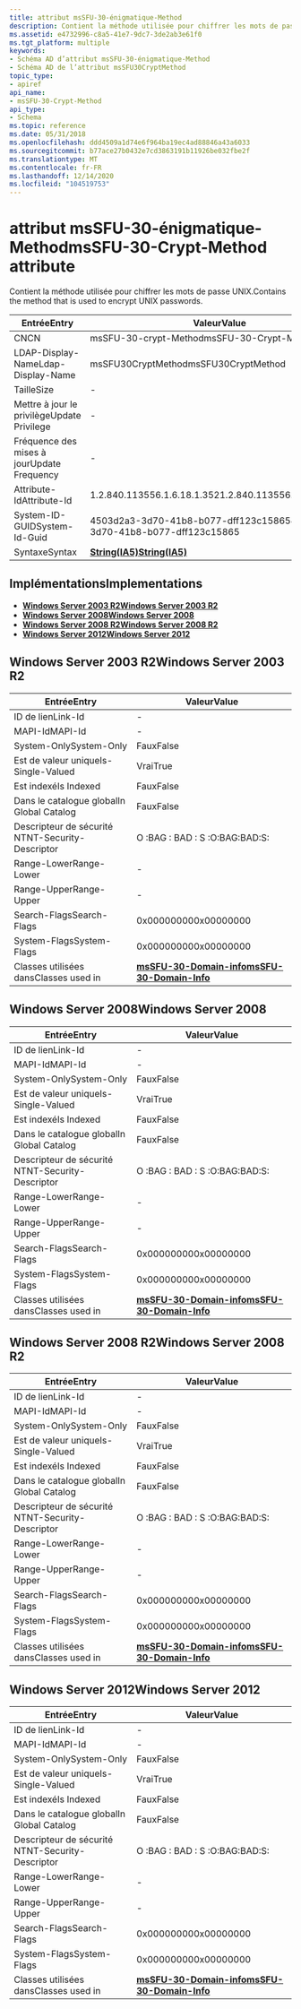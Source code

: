 ```yaml
---
title: attribut msSFU-30-énigmatique-Method
description: Contient la méthode utilisée pour chiffrer les mots de passe UNIX.
ms.assetid: e4732996-c8a5-41e7-9dc7-3de2ab3e61f0
ms.tgt_platform: multiple
keywords:
- Schéma AD d’attribut msSFU-30-énigmatique-Method
- Schéma AD de l’attribut msSFU30CryptMethod
topic_type:
- apiref
api_name:
- msSFU-30-Crypt-Method
api_type:
- Schema
ms.topic: reference
ms.date: 05/31/2018
ms.openlocfilehash: ddd4509a1d74e6f964ba19ec4ad88846a43a6033
ms.sourcegitcommit: b77ace27b0432e7cd3863191b11926be032fbe2f
ms.translationtype: MT
ms.contentlocale: fr-FR
ms.lasthandoff: 12/14/2020
ms.locfileid: "104519753"
---
```

# <a name="mssfu-30-crypt-method-attribute"></a><span data-ttu-id="7477e-105">attribut msSFU-30-énigmatique-Method</span><span class="sxs-lookup"><span data-stu-id="7477e-105">msSFU-30-Crypt-Method attribute</span></span>

<span data-ttu-id="7477e-106">Contient la méthode utilisée pour chiffrer les mots de passe UNIX.</span><span class="sxs-lookup"><span data-stu-id="7477e-106">Contains the method that is used to encrypt UNIX passwords.</span></span>



| <span data-ttu-id="7477e-107">Entrée</span><span class="sxs-lookup"><span data-stu-id="7477e-107">Entry</span></span> | <span data-ttu-id="7477e-108">Valeur</span><span class="sxs-lookup"><span data-stu-id="7477e-108">Value</span></span> |
|-------------------|--------------------------------------|
| <span data-ttu-id="7477e-109">CN</span><span class="sxs-lookup"><span data-stu-id="7477e-109">CN</span></span>                | <span data-ttu-id="7477e-110">msSFU-30-crypt-Method</span><span class="sxs-lookup"><span data-stu-id="7477e-110">msSFU-30-Crypt-Method</span></span>                |
| <span data-ttu-id="7477e-111">LDAP-Display-Name</span><span class="sxs-lookup"><span data-stu-id="7477e-111">Ldap-Display-Name</span></span> | <span data-ttu-id="7477e-112">msSFU30CryptMethod</span><span class="sxs-lookup"><span data-stu-id="7477e-112">msSFU30CryptMethod</span></span>                   |
| <span data-ttu-id="7477e-113">Taille</span><span class="sxs-lookup"><span data-stu-id="7477e-113">Size</span></span>              | \-                                   |
| <span data-ttu-id="7477e-114">Mettre à jour le privilège</span><span class="sxs-lookup"><span data-stu-id="7477e-114">Update Privilege</span></span>  | \-                                   |
| <span data-ttu-id="7477e-115">Fréquence des mises à jour</span><span class="sxs-lookup"><span data-stu-id="7477e-115">Update Frequency</span></span>  | \-                                   |
| <span data-ttu-id="7477e-116">Attribute-Id</span><span class="sxs-lookup"><span data-stu-id="7477e-116">Attribute-Id</span></span>      | <span data-ttu-id="7477e-117">1.2.840.113556.1.6.18.1.352</span><span class="sxs-lookup"><span data-stu-id="7477e-117">1.2.840.113556.1.6.18.1.352</span></span>          |
| <span data-ttu-id="7477e-118">System-ID-GUID</span><span class="sxs-lookup"><span data-stu-id="7477e-118">System-Id-Guid</span></span>    | <span data-ttu-id="7477e-119">4503d2a3-3d70-41b8-b077-dff123c15865</span><span class="sxs-lookup"><span data-stu-id="7477e-119">4503d2a3-3d70-41b8-b077-dff123c15865</span></span> |
| <span data-ttu-id="7477e-120">Syntaxe</span><span class="sxs-lookup"><span data-stu-id="7477e-120">Syntax</span></span>            | [<span data-ttu-id="7477e-121">**String(IA5)**</span><span class="sxs-lookup"><span data-stu-id="7477e-121">**String(IA5)**</span></span>](s-string-ia5.md)  |



## <a name="implementations"></a><span data-ttu-id="7477e-122">Implémentations</span><span class="sxs-lookup"><span data-stu-id="7477e-122">Implementations</span></span>

-   [<span data-ttu-id="7477e-123">**Windows Server 2003 R2**</span><span class="sxs-lookup"><span data-stu-id="7477e-123">**Windows Server 2003 R2**</span></span>](#windows-server-2003-r2)
-   [<span data-ttu-id="7477e-124">**Windows Server 2008**</span><span class="sxs-lookup"><span data-stu-id="7477e-124">**Windows Server 2008**</span></span>](#windows-server-2008)
-   [<span data-ttu-id="7477e-125">**Windows Server 2008 R2**</span><span class="sxs-lookup"><span data-stu-id="7477e-125">**Windows Server 2008 R2**</span></span>](#windows-server-2008-r2)
-   [<span data-ttu-id="7477e-126">**Windows Server 2012**</span><span class="sxs-lookup"><span data-stu-id="7477e-126">**Windows Server 2012**</span></span>](#windows-server-2012)

## <a name="windows-server-2003-r2"></a><span data-ttu-id="7477e-127">Windows Server 2003 R2</span><span class="sxs-lookup"><span data-stu-id="7477e-127">Windows Server 2003 R2</span></span>



| <span data-ttu-id="7477e-128">Entrée</span><span class="sxs-lookup"><span data-stu-id="7477e-128">Entry</span></span> | <span data-ttu-id="7477e-129">Valeur</span><span class="sxs-lookup"><span data-stu-id="7477e-129">Value</span></span> |
|------------------------|----------------------------------------------------------------|
| <span data-ttu-id="7477e-130">ID de lien</span><span class="sxs-lookup"><span data-stu-id="7477e-130">Link-Id</span></span>                | \-                                                             |
| <span data-ttu-id="7477e-131">MAPI-Id</span><span class="sxs-lookup"><span data-stu-id="7477e-131">MAPI-Id</span></span>                | \-                                                             |
| <span data-ttu-id="7477e-132">System-Only</span><span class="sxs-lookup"><span data-stu-id="7477e-132">System-Only</span></span>            | <span data-ttu-id="7477e-133">Faux</span><span class="sxs-lookup"><span data-stu-id="7477e-133">False</span></span>                                                          |
| <span data-ttu-id="7477e-134">Est de valeur unique</span><span class="sxs-lookup"><span data-stu-id="7477e-134">Is-Single-Valued</span></span>       | <span data-ttu-id="7477e-135">Vrai</span><span class="sxs-lookup"><span data-stu-id="7477e-135">True</span></span>                                                           |
| <span data-ttu-id="7477e-136">Est indexé</span><span class="sxs-lookup"><span data-stu-id="7477e-136">Is Indexed</span></span>             | <span data-ttu-id="7477e-137">Faux</span><span class="sxs-lookup"><span data-stu-id="7477e-137">False</span></span>                                                          |
| <span data-ttu-id="7477e-138">Dans le catalogue global</span><span class="sxs-lookup"><span data-stu-id="7477e-138">In Global Catalog</span></span>      | <span data-ttu-id="7477e-139">Faux</span><span class="sxs-lookup"><span data-stu-id="7477e-139">False</span></span>                                                          |
| <span data-ttu-id="7477e-140">Descripteur de sécurité NT</span><span class="sxs-lookup"><span data-stu-id="7477e-140">NT-Security-Descriptor</span></span> | <span data-ttu-id="7477e-141">O :BAG : BAD : S :</span><span class="sxs-lookup"><span data-stu-id="7477e-141">O:BAG:BAD:S:</span></span>                                                   |
| <span data-ttu-id="7477e-142">Range-Lower</span><span class="sxs-lookup"><span data-stu-id="7477e-142">Range-Lower</span></span>            | \-                                                             |
| <span data-ttu-id="7477e-143">Range-Upper</span><span class="sxs-lookup"><span data-stu-id="7477e-143">Range-Upper</span></span>            | \-                                                             |
| <span data-ttu-id="7477e-144">Search-Flags</span><span class="sxs-lookup"><span data-stu-id="7477e-144">Search-Flags</span></span>           | <span data-ttu-id="7477e-145">0x00000000</span><span class="sxs-lookup"><span data-stu-id="7477e-145">0x00000000</span></span>                                                     |
| <span data-ttu-id="7477e-146">System-Flags</span><span class="sxs-lookup"><span data-stu-id="7477e-146">System-Flags</span></span>           | <span data-ttu-id="7477e-147">0x00000000</span><span class="sxs-lookup"><span data-stu-id="7477e-147">0x00000000</span></span>                                                     |
| <span data-ttu-id="7477e-148">Classes utilisées dans</span><span class="sxs-lookup"><span data-stu-id="7477e-148">Classes used in</span></span>        | [<span data-ttu-id="7477e-149">**msSFU-30-Domain-info**</span><span class="sxs-lookup"><span data-stu-id="7477e-149">**msSFU-30-Domain-Info**</span></span>](c-mssfu30domaininfo.md)<br/> |



## <a name="windows-server-2008"></a><span data-ttu-id="7477e-150">Windows Server 2008</span><span class="sxs-lookup"><span data-stu-id="7477e-150">Windows Server 2008</span></span>



| <span data-ttu-id="7477e-151">Entrée</span><span class="sxs-lookup"><span data-stu-id="7477e-151">Entry</span></span> | <span data-ttu-id="7477e-152">Valeur</span><span class="sxs-lookup"><span data-stu-id="7477e-152">Value</span></span> |
|------------------------|----------------------------------------------------------------|
| <span data-ttu-id="7477e-153">ID de lien</span><span class="sxs-lookup"><span data-stu-id="7477e-153">Link-Id</span></span>                | \-                                                             |
| <span data-ttu-id="7477e-154">MAPI-Id</span><span class="sxs-lookup"><span data-stu-id="7477e-154">MAPI-Id</span></span>                | \-                                                             |
| <span data-ttu-id="7477e-155">System-Only</span><span class="sxs-lookup"><span data-stu-id="7477e-155">System-Only</span></span>            | <span data-ttu-id="7477e-156">Faux</span><span class="sxs-lookup"><span data-stu-id="7477e-156">False</span></span>                                                          |
| <span data-ttu-id="7477e-157">Est de valeur unique</span><span class="sxs-lookup"><span data-stu-id="7477e-157">Is-Single-Valued</span></span>       | <span data-ttu-id="7477e-158">Vrai</span><span class="sxs-lookup"><span data-stu-id="7477e-158">True</span></span>                                                           |
| <span data-ttu-id="7477e-159">Est indexé</span><span class="sxs-lookup"><span data-stu-id="7477e-159">Is Indexed</span></span>             | <span data-ttu-id="7477e-160">Faux</span><span class="sxs-lookup"><span data-stu-id="7477e-160">False</span></span>                                                          |
| <span data-ttu-id="7477e-161">Dans le catalogue global</span><span class="sxs-lookup"><span data-stu-id="7477e-161">In Global Catalog</span></span>      | <span data-ttu-id="7477e-162">Faux</span><span class="sxs-lookup"><span data-stu-id="7477e-162">False</span></span>                                                          |
| <span data-ttu-id="7477e-163">Descripteur de sécurité NT</span><span class="sxs-lookup"><span data-stu-id="7477e-163">NT-Security-Descriptor</span></span> | <span data-ttu-id="7477e-164">O :BAG : BAD : S :</span><span class="sxs-lookup"><span data-stu-id="7477e-164">O:BAG:BAD:S:</span></span>                                                   |
| <span data-ttu-id="7477e-165">Range-Lower</span><span class="sxs-lookup"><span data-stu-id="7477e-165">Range-Lower</span></span>            | \-                                                             |
| <span data-ttu-id="7477e-166">Range-Upper</span><span class="sxs-lookup"><span data-stu-id="7477e-166">Range-Upper</span></span>            | \-                                                             |
| <span data-ttu-id="7477e-167">Search-Flags</span><span class="sxs-lookup"><span data-stu-id="7477e-167">Search-Flags</span></span>           | <span data-ttu-id="7477e-168">0x00000000</span><span class="sxs-lookup"><span data-stu-id="7477e-168">0x00000000</span></span>                                                     |
| <span data-ttu-id="7477e-169">System-Flags</span><span class="sxs-lookup"><span data-stu-id="7477e-169">System-Flags</span></span>           | <span data-ttu-id="7477e-170">0x00000000</span><span class="sxs-lookup"><span data-stu-id="7477e-170">0x00000000</span></span>                                                     |
| <span data-ttu-id="7477e-171">Classes utilisées dans</span><span class="sxs-lookup"><span data-stu-id="7477e-171">Classes used in</span></span>        | [<span data-ttu-id="7477e-172">**msSFU-30-Domain-info**</span><span class="sxs-lookup"><span data-stu-id="7477e-172">**msSFU-30-Domain-Info**</span></span>](c-mssfu30domaininfo.md)<br/> |



## <a name="windows-server-2008-r2"></a><span data-ttu-id="7477e-173">Windows Server 2008 R2</span><span class="sxs-lookup"><span data-stu-id="7477e-173">Windows Server 2008 R2</span></span>



| <span data-ttu-id="7477e-174">Entrée</span><span class="sxs-lookup"><span data-stu-id="7477e-174">Entry</span></span> | <span data-ttu-id="7477e-175">Valeur</span><span class="sxs-lookup"><span data-stu-id="7477e-175">Value</span></span> |
|------------------------|----------------------------------------------------------------|
| <span data-ttu-id="7477e-176">ID de lien</span><span class="sxs-lookup"><span data-stu-id="7477e-176">Link-Id</span></span>                | \-                                                             |
| <span data-ttu-id="7477e-177">MAPI-Id</span><span class="sxs-lookup"><span data-stu-id="7477e-177">MAPI-Id</span></span>                | \-                                                             |
| <span data-ttu-id="7477e-178">System-Only</span><span class="sxs-lookup"><span data-stu-id="7477e-178">System-Only</span></span>            | <span data-ttu-id="7477e-179">Faux</span><span class="sxs-lookup"><span data-stu-id="7477e-179">False</span></span>                                                          |
| <span data-ttu-id="7477e-180">Est de valeur unique</span><span class="sxs-lookup"><span data-stu-id="7477e-180">Is-Single-Valued</span></span>       | <span data-ttu-id="7477e-181">Vrai</span><span class="sxs-lookup"><span data-stu-id="7477e-181">True</span></span>                                                           |
| <span data-ttu-id="7477e-182">Est indexé</span><span class="sxs-lookup"><span data-stu-id="7477e-182">Is Indexed</span></span>             | <span data-ttu-id="7477e-183">Faux</span><span class="sxs-lookup"><span data-stu-id="7477e-183">False</span></span>                                                          |
| <span data-ttu-id="7477e-184">Dans le catalogue global</span><span class="sxs-lookup"><span data-stu-id="7477e-184">In Global Catalog</span></span>      | <span data-ttu-id="7477e-185">Faux</span><span class="sxs-lookup"><span data-stu-id="7477e-185">False</span></span>                                                          |
| <span data-ttu-id="7477e-186">Descripteur de sécurité NT</span><span class="sxs-lookup"><span data-stu-id="7477e-186">NT-Security-Descriptor</span></span> | <span data-ttu-id="7477e-187">O :BAG : BAD : S :</span><span class="sxs-lookup"><span data-stu-id="7477e-187">O:BAG:BAD:S:</span></span>                                                   |
| <span data-ttu-id="7477e-188">Range-Lower</span><span class="sxs-lookup"><span data-stu-id="7477e-188">Range-Lower</span></span>            | \-                                                             |
| <span data-ttu-id="7477e-189">Range-Upper</span><span class="sxs-lookup"><span data-stu-id="7477e-189">Range-Upper</span></span>            | \-                                                             |
| <span data-ttu-id="7477e-190">Search-Flags</span><span class="sxs-lookup"><span data-stu-id="7477e-190">Search-Flags</span></span>           | <span data-ttu-id="7477e-191">0x00000000</span><span class="sxs-lookup"><span data-stu-id="7477e-191">0x00000000</span></span>                                                     |
| <span data-ttu-id="7477e-192">System-Flags</span><span class="sxs-lookup"><span data-stu-id="7477e-192">System-Flags</span></span>           | <span data-ttu-id="7477e-193">0x00000000</span><span class="sxs-lookup"><span data-stu-id="7477e-193">0x00000000</span></span>                                                     |
| <span data-ttu-id="7477e-194">Classes utilisées dans</span><span class="sxs-lookup"><span data-stu-id="7477e-194">Classes used in</span></span>        | [<span data-ttu-id="7477e-195">**msSFU-30-Domain-info**</span><span class="sxs-lookup"><span data-stu-id="7477e-195">**msSFU-30-Domain-Info**</span></span>](c-mssfu30domaininfo.md)<br/> |



## <a name="windows-server-2012"></a><span data-ttu-id="7477e-196">Windows Server 2012</span><span class="sxs-lookup"><span data-stu-id="7477e-196">Windows Server 2012</span></span>



| <span data-ttu-id="7477e-197">Entrée</span><span class="sxs-lookup"><span data-stu-id="7477e-197">Entry</span></span> | <span data-ttu-id="7477e-198">Valeur</span><span class="sxs-lookup"><span data-stu-id="7477e-198">Value</span></span> |
|------------------------|----------------------------------------------------------------|
| <span data-ttu-id="7477e-199">ID de lien</span><span class="sxs-lookup"><span data-stu-id="7477e-199">Link-Id</span></span>                | \-                                                             |
| <span data-ttu-id="7477e-200">MAPI-Id</span><span class="sxs-lookup"><span data-stu-id="7477e-200">MAPI-Id</span></span>                | \-                                                             |
| <span data-ttu-id="7477e-201">System-Only</span><span class="sxs-lookup"><span data-stu-id="7477e-201">System-Only</span></span>            | <span data-ttu-id="7477e-202">Faux</span><span class="sxs-lookup"><span data-stu-id="7477e-202">False</span></span>                                                          |
| <span data-ttu-id="7477e-203">Est de valeur unique</span><span class="sxs-lookup"><span data-stu-id="7477e-203">Is-Single-Valued</span></span>       | <span data-ttu-id="7477e-204">Vrai</span><span class="sxs-lookup"><span data-stu-id="7477e-204">True</span></span>                                                           |
| <span data-ttu-id="7477e-205">Est indexé</span><span class="sxs-lookup"><span data-stu-id="7477e-205">Is Indexed</span></span>             | <span data-ttu-id="7477e-206">Faux</span><span class="sxs-lookup"><span data-stu-id="7477e-206">False</span></span>                                                          |
| <span data-ttu-id="7477e-207">Dans le catalogue global</span><span class="sxs-lookup"><span data-stu-id="7477e-207">In Global Catalog</span></span>      | <span data-ttu-id="7477e-208">Faux</span><span class="sxs-lookup"><span data-stu-id="7477e-208">False</span></span>                                                          |
| <span data-ttu-id="7477e-209">Descripteur de sécurité NT</span><span class="sxs-lookup"><span data-stu-id="7477e-209">NT-Security-Descriptor</span></span> | <span data-ttu-id="7477e-210">O :BAG : BAD : S :</span><span class="sxs-lookup"><span data-stu-id="7477e-210">O:BAG:BAD:S:</span></span>                                                   |
| <span data-ttu-id="7477e-211">Range-Lower</span><span class="sxs-lookup"><span data-stu-id="7477e-211">Range-Lower</span></span>            | \-                                                             |
| <span data-ttu-id="7477e-212">Range-Upper</span><span class="sxs-lookup"><span data-stu-id="7477e-212">Range-Upper</span></span>            | \-                                                             |
| <span data-ttu-id="7477e-213">Search-Flags</span><span class="sxs-lookup"><span data-stu-id="7477e-213">Search-Flags</span></span>           | <span data-ttu-id="7477e-214">0x00000000</span><span class="sxs-lookup"><span data-stu-id="7477e-214">0x00000000</span></span>                                                     |
| <span data-ttu-id="7477e-215">System-Flags</span><span class="sxs-lookup"><span data-stu-id="7477e-215">System-Flags</span></span>           | <span data-ttu-id="7477e-216">0x00000000</span><span class="sxs-lookup"><span data-stu-id="7477e-216">0x00000000</span></span>                                                     |
| <span data-ttu-id="7477e-217">Classes utilisées dans</span><span class="sxs-lookup"><span data-stu-id="7477e-217">Classes used in</span></span>        | [<span data-ttu-id="7477e-218">**msSFU-30-Domain-info**</span><span class="sxs-lookup"><span data-stu-id="7477e-218">**msSFU-30-Domain-Info**</span></span>](c-mssfu30domaininfo.md)<br/> |



 

 





